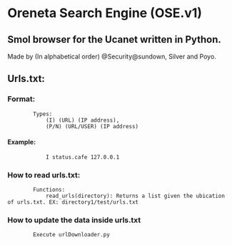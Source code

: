 # Oreneta Search Engine (OSE.v1)
## Smol browser for the Ucanet written in Python.

Made by (In alphabetical order) @Security@sundown, Silver and Poyo.


## Urls.txt:
###     Format:
            Types: 
                (I) (URL) (IP address),
                (P/N) (URL/USER) (IP address)
####        Example:
                I status.cafe 127.0.0.1
###     How to read urls.txt:
            Functions:
                read_urls(directory): Returns a list given the ubication of urls.txt. EX: directory1/test/urls.txt
###     How to update the data inside urls.txt
            Execute urlDownloader.py